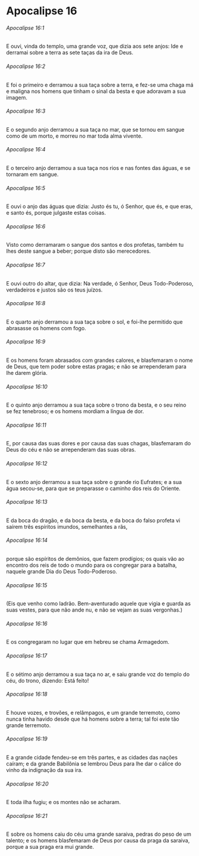 # Apocalipse 16

###### Apocalipse 16:1

E ouvi, vinda do templo, uma grande voz, que dizia aos sete anjos: Ide e derramai sobre a terra as sete taças da ira de Deus.

###### Apocalipse 16:2

E foi o primeiro e derramou a sua taça sobre a terra, e fez-se uma chaga má e maligna nos homens que tinham o sinal da besta e que adoravam a sua imagem.

###### Apocalipse 16:3

E o segundo anjo derramou a sua taça no mar, que se tornou em sangue como de um morto, e morreu no mar toda alma vivente.

###### Apocalipse 16:4

E o terceiro anjo derramou a sua taça nos rios e nas fontes das águas, e se tornaram em sangue.

###### Apocalipse 16:5

E ouvi o anjo das águas que dizia: Justo és tu, ó Senhor, que és, e que eras, e santo és, porque julgaste estas coisas.

###### Apocalipse 16:6

Visto como derramaram o sangue dos santos e dos profetas, também tu lhes deste sangue a beber; porque disto são merecedores.

###### Apocalipse 16:7

E ouvi outro do altar, que dizia: Na verdade, ó Senhor, Deus Todo-Poderoso, verdadeiros e justos são os teus juízos.

###### Apocalipse 16:8

E o quarto anjo derramou a sua taça sobre o sol, e foi-lhe permitido que abrasasse os homens com fogo.

###### Apocalipse 16:9

E os homens foram abrasados com grandes calores, e blasfemaram o nome de Deus, que tem poder sobre estas pragas; e não se arrependeram para lhe darem glória.

###### Apocalipse 16:10

E o quinto anjo derramou a sua taça sobre o trono da besta, e o seu reino se fez tenebroso; e os homens mordiam a língua de dor.

###### Apocalipse 16:11

E, por causa das suas dores e por causa das suas chagas, blasfemaram do Deus do céu e não se arrependeram das suas obras.

###### Apocalipse 16:12

E o sexto anjo derramou a sua taça sobre o grande rio Eufrates; e a sua água secou-se, para que se preparasse o caminho dos reis do Oriente.

###### Apocalipse 16:13

E da boca do dragão, e da boca da besta, e da boca do falso profeta vi saírem três espíritos imundos, semelhantes a rãs,

###### Apocalipse 16:14

porque são espíritos de demônios, que fazem prodígios; os quais vão ao encontro dos reis de todo o mundo para os congregar para a batalha, naquele grande Dia do Deus Todo-Poderoso.

###### Apocalipse 16:15

(Eis que venho como ladrão. Bem-aventurado aquele que vigia e guarda as suas vestes, para que não ande nu, e não se vejam as suas vergonhas.)

###### Apocalipse 16:16

E os congregaram no lugar que em hebreu se chama Armagedom.

###### Apocalipse 16:17

E o sétimo anjo derramou a sua taça no ar, e saiu grande voz do templo do céu, do trono, dizendo: Está feito!

###### Apocalipse 16:18

E houve vozes, e trovões, e relâmpagos, e um grande terremoto, como nunca tinha havido desde que há homens sobre a terra; tal foi este tão grande terremoto.

###### Apocalipse 16:19

E a grande cidade fendeu-se em três partes, e as cidades das nações caíram; e da grande Babilônia se lembrou Deus para lhe dar o cálice do vinho da indignação da sua ira.

###### Apocalipse 16:20

E toda ilha fugiu; e os montes não se acharam.

###### Apocalipse 16:21

E sobre os homens caiu do céu uma grande saraiva, pedras do peso de um talento; e os homens blasfemaram de Deus por causa da praga da saraiva, porque a sua praga era mui grande.

